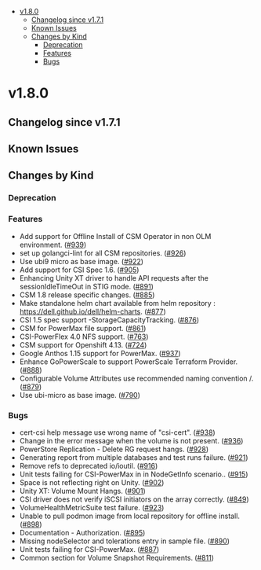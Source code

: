 <!--toc-->
- [v1.8.0](#v180)
  - [Changelog since v1.7.1](#changelog-since-v171)
  - [Known Issues](#known-issues)
  - [Changes by Kind](#changes-by-kind)
    - [Deprecation](#deprecation)
    - [Features](#features)
    - [Bugs](#bugs)
 

# v1.8.0 

## Changelog since v1.7.1 

## Known Issues 

## Changes by Kind 

### Deprecation 

### Features 

- Add support for Offline Install of CSM Operator in non OLM environment. ([#939](https://github.com/dell/csm/issues/939))
- set up golangci-lint for all CSM repositories. ([#926](https://github.com/dell/csm/issues/926))
- Use ubi9 micro as base image. ([#922](https://github.com/dell/csm/issues/922))
- Add support for CSI Spec 1.6. ([#905](https://github.com/dell/csm/issues/905))
- Enhancing Unity XT driver to handle API requests after the sessionIdleTimeOut in STIG mode. ([#891](https://github.com/dell/csm/issues/891))
- CSM 1.8 release specific changes. ([#885](https://github.com/dell/csm/issues/885))
- Make standalone helm chart available from helm repository : https://dell.github.io/dell/helm-charts. ([#877](https://github.com/dell/csm/issues/877))
- CSI 1.5 spec support -StorageCapacityTracking. ([#876](https://github.com/dell/csm/issues/876))
- CSM for PowerMax file support. ([#861](https://github.com/dell/csm/issues/861))
- CSI-PowerFlex 4.0 NFS support. ([#763](https://github.com/dell/csm/issues/763))
- CSM support for Openshift 4.13. ([#724](https://github.com/dell/csm/issues/724))
- Google Anthos 1.15 support  for PowerMax. ([#937](https://github.com/dell/csm/issues/937))
- Enhance GoPowerScale to support PowerScale Terraform Provider. ([#888](https://github.com/dell/csm/issues/888))
- Configurable Volume Attributes use recommended naming convention <prefix>/<name>. ([#879](https://github.com/dell/csm/issues/879))
- Use ubi-micro as base image. ([#790](https://github.com/dell/csm/issues/790))

### Bugs 

- cert-csi  help message use wrong name of "csi-cert". ([#938](https://github.com/dell/csm/issues/938))
- Change in the error message when the volume is not present. ([#936](https://github.com/dell/csm/issues/936))
- PowerStore Replication - Delete RG request hangs. ([#928](https://github.com/dell/csm/issues/928))
- Generating report from multiple databases and test runs failure. ([#921](https://github.com/dell/csm/issues/921))
- Remove refs to deprecated io/ioutil. ([#916](https://github.com/dell/csm/issues/916))
- Unit tests failing for CSI-PowerMax in in NodeGetInfo scenario.. ([#915](https://github.com/dell/csm/issues/915))
- Space is not reflecting right on Unity. ([#902](https://github.com/dell/csm/issues/902))
- Unity XT: Volume Mount Hangs. ([#901](https://github.com/dell/csm/issues/901))
- CSI driver does not verify iSCSI initiators on the array correctly. ([#849](https://github.com/dell/csm/issues/849))
- VolumeHealthMetricSuite test failure. ([#923](https://github.com/dell/csm/issues/923))
- Unable to pull podmon image from local repository for offline install. ([#898](https://github.com/dell/csm/issues/898))
- Documentation - Authorization. ([#895](https://github.com/dell/csm/issues/895))
- Missing nodeSelector and tolerations entry in sample file. ([#890](https://github.com/dell/csm/issues/890))
- Unit tests failing for CSI-PowerMax. ([#887](https://github.com/dell/csm/issues/887))
- Common section for Volume Snapshot Requirements. ([#811](https://github.com/dell/csm/issues/811))
